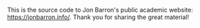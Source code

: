 This is the source code to Jon Barron's public academic website: https://jonbarron.info/. Thank you for sharing the great material!

